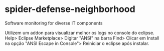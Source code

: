 # spider-defense-neighborhood
Software monitoring for diverse IT components

Utilizem um addon para visualizar melhor os logs no console do eclipse.
Help> Eclipse Marketplace> Digitar "ANSI" na barra Find> Clicar em Install na opção "ANSI Escape in Console"> Reiniciar o eclipse após instalar.
